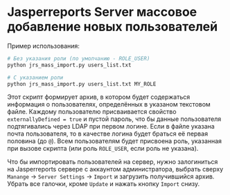 # Jasperreports Server массовое добавление новых пользователей

Пример использования:

```bash
# Без указания роли (по умолчанию - ROLE_USER)
python jrs_mass_import.py users_list.txt

# С указанием роли
python jrs_mass_import.py users_list.txt MY_ROLE
```

Этот скрипт формирует архив, в котором будет содержаться информация о пользователях, определённых в указаном текстовом файле. Каждому пользователю присваивается свойство `externallyDefined = true` и пустой пароль, что бы данные пользователя подтягивались через LDAP при первом логине. Если в файле указана почта пользователя, то в качестве логина будет браться её первая половина (до `@`). Всем пользователям будет присвоена роль, указанная при вызове скрипта (или роль `ROLE_USER`, если роль не указана).

Что бы импортировать пользователей на сервер, нужно залогиниться на Jasperreports сервере с аккаунтом администратора, выбрать сверху `Manange` -> `Server Settings` -> `Import` и загрузить получившийся архив. Убрать все галочки, кроме `Update` и нажать кнопку `Import` снизу.
